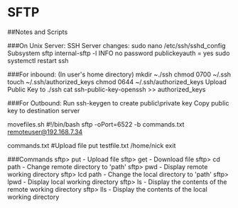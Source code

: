 # SFTP

##Notes and Scripts   

###On Unix Server:
SSH Server changes:
sudo nano /etc/ssh/sshd_config
Subsystem sftp internal-sftp -l INFO
no password
publickeyauth = yes
sudo systemctl restart ssh

###For inbound:
(In user's home directory)
mkdir ~./ssh
chmod 0700 ~/.ssh
touch ~/.ssh/authorized_keys
chmod 0644 ~/.ssh/authorized_keys
Upload Public Key to ./ssh
cat ssh-public-key-openssh >> authorized_keys

###For Outbound:
Run ssh-keygen to create public\private key
Copy public key to destination server

movefiles.sh
#!/bin/bash
sftp -oPort=6522 -b commands.txt remoteuser@192.168.7.34

commands.txt
#Upload file
put testfile.txt /home/nick
exit

###Commands
sftp> put - Upload file
sftp> get - Download file
sftp> cd path - Change remote directory to 'path'
sftp> pwd - Display remote working directory
sftp> lcd path - Change the local directory to 'path'
sftp> lpwd - Display local working directory
sftp> ls - Display the contents of the remote working directory
sftp> lls - Display the contents of the local working directory
